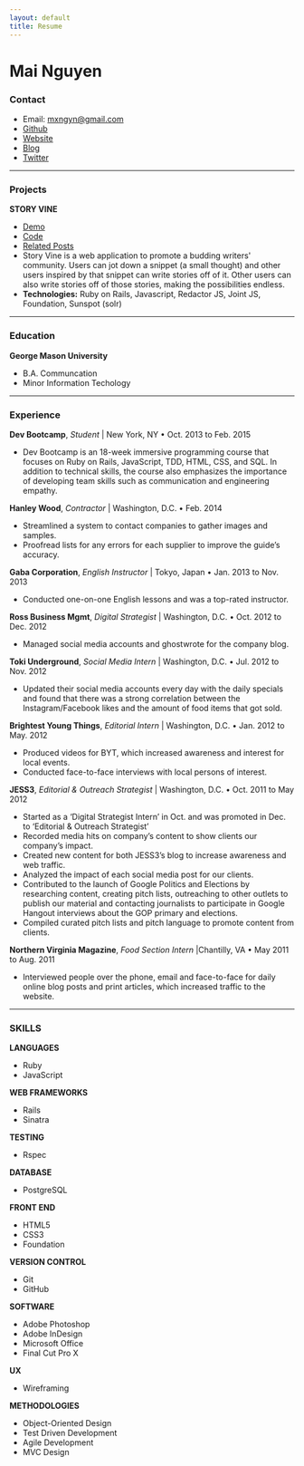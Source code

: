 ```yaml
---
layout: default
title: Resume
---
```


**Mai Nguyen**
=======

### Contact

- Email: [mxngyn@gmail.com](mailto:mxngyn@gmail.com?subject=Hello!)
- [Github][]
- [Website][]
- [Blog][]
- [Twitter][]

* * *

### Projects
**STORY VINE**

- [Demo][]
- [Code][]
- [Related Posts][]
- Story Vine is a web application to promote a budding writers' community. Users can jot down a snippet (a small thought) and other users inspired by that snippet can write stories off of it. Other users can also write stories off of those stories, making the possibilities endless.
- **Technologies:** Ruby on Rails, Javascript, Redactor JS, Joint JS, Foundation, Sunspot (solr)

* * *

### Education
**George Mason University**

- B.A. Communcation
- Minor Information Techology


* * *

### Experience

**Dev Bootcamp**, *Student* | New York, NY • Oct. 2013 to Feb. 2015

 - Dev Bootcamp is an 18-week immersive programming course that focuses on Ruby on Rails, JavaScript, TDD, HTML, CSS, and SQL. In addition to technical skills, the course also emphasizes the importance of developing team skills such as communication and engineering empathy.

**Hanley Wood**, *Contractor* | Washington, D.C. • Feb. 2014

 - Streamlined a system to contact companies to gather images and samples.
 - Proofread lists for any errors for each supplier to improve
   the guide’s accuracy.

**Gaba Corporation**, *English Instructor* | Tokyo, Japan • Jan. 2013 to Nov. 2013

- Conducted one-on-one English lessons and was a top-rated instructor.


**Ross Business Mgmt**, *Digital Strategist* | Washington, D.C. • Oct. 2012 to Dec. 2012

- Managed social media accounts and ghostwrote for the company blog.

**Toki Underground**, *Social Media Intern* | Washington, D.C. • Jul. 2012 to Nov. 2012

- Updated their social media accounts every day with the daily specials and found that there was a strong correlation between the Instagram/Facebook likes and the amount of food items that got sold.

**Brightest Young Things**, *Editorial Intern* | Washington, D.C. • Jan. 2012 to May. 2012

- Produced videos for BYT, which increased awareness and interest for local events.
- Conducted face-to-face interviews with local persons of interest.

**JESS3**, *Editorial & Outreach Strategist* | Washington, D.C. • Oct. 2011 to May 2012

- Started as a ‘Digital Strategist Intern’ in Oct. and was promoted in Dec. to ‘Editorial & Outreach Strategist’
- Recorded media hits on company’s content to show clients our company’s impact.
- Created new content for both JESS3’s blog to increase awareness and web traffic.
- Analyzed the impact of each social media post for our clients.
- Contributed to the launch of Google Politics and Elections by researching content, creating pitch lists, outreaching to other outlets to publish our material and contacting journalists to participate in Google Hangout interviews about the GOP primary and elections.
- Compiled curated pitch lists and pitch language to promote content from clients.

**Northern Virginia Magazine**, *Food Section Intern* |Chantilly, VA • May 2011 to Aug. 2011

- Interviewed people over the phone, email and face-to-face for daily online blog posts and print articles, which increased traffic to the website.

* * *

### SKILLS
**LANGUAGES**

- Ruby
- JavaScript

**WEB FRAMEWORKS**

- Rails
- Sinatra

**TESTING**

- Rspec

**DATABASE**

- PostgreSQL

**FRONT END**

- HTML5
- CSS3
- Foundation

**VERSION CONTROL**

- Git
- GitHub

**SOFTWARE**

- Adobe Photoshop
- Adobe InDesign
- Microsoft Office
- Final Cut Pro X

**UX**

- Wireframing

**METHODOLOGIES**

- Object-Oriented Design
- Test Driven Development
- Agile Development
- MVC Design


[Github]: https://github.com/mxngyn
[Website]: http://mxngyn.com/
[Blog]: http://mxngyn.github.io/
[Twitter]: https://twitter.com/mxngyn
[Demo]: http://story-vine-app.herokuapp.com/
[Code]: https://github.com/mxngyn/StoryVine
[Related Posts]: http://mxngyn.github.io/blog/tag/story-vine/